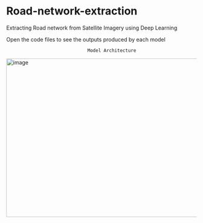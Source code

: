 # Road-network-extraction
Extracting Road network from Satellite Imagery using Deep Learning

Open the code files to see the outputs produced by each model

                                  Model Architecture

<img width="587" height="421" alt="image" src="https://github.com/user-attachments/assets/c61cfd1b-a8f1-447f-bfe5-9c9deb4f8a2e" />

